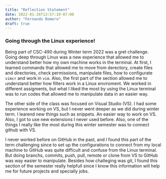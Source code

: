 ```yaml
---
title: "Reflection Statement"
date: 2022-01-26T13:57:19-07:00
author: "Fernando Romero"
draft: true
---
```

### **Going through the Linux experience!**
Being part of CSC-490 during Winter term 2022 was a gret challenge. Going deep through Linux was a new experience that allowed me to understand better how my own machine works in the terminal. At first, I learned commands that allowed me to move from derectory, create files and directories, check permissions, manipulate files, how to configurate `vimcr` and work in `vim`. Also, the first part of the section allowed me to understand better how filters work in a Linux enviroment. We worked in different assigments, but what I liked the most by using the Linux terminal was to run codes that allowed me to manipulate data in an easier way. 

The other side of the class was focused on Visual Studio (VS). I had some experience working on VS, but I never went deeper as we did during winter term. I learend new things such as snippets. An easier way to work on VS. Also, I got to use new extensions I never used before. Also, one of the things I really like the most during this winter semester was to connect github with VS. 

I never worked before on GitHub in the past, and I found this part of the term challenging since to set up the configurations to connect from my local machine to GitHub was quite difficult and confuse from the Linux terminal. But doing branchs, commits, push, pull, remote or clone from VS to GitHub was way easier to manipulate. Besides how challeging was git, I found this section of the semester really helpfull since I know this information will help me for future projects and specially jobs.


